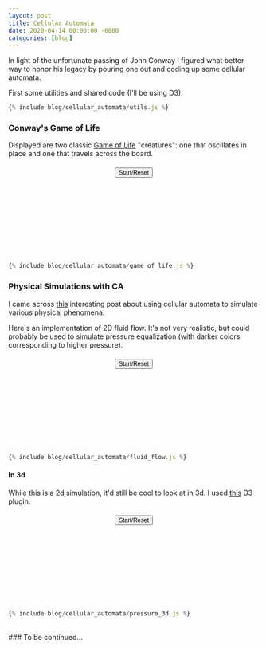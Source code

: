 ```yaml
---
layout: post
title: Cellular Automata
date: 2020-04-14 00:00:00 -0800
categories: [blog]
---
```


In light of the unfortunate passing of John Conway I figured what better way to honor his legacy by pouring one out
and coding up some cellular automata.

<!--excerpt-->

<script src="https://d3js.org/d3.v5.min.js"></script>

<script>
let colors = ["#3182bd", "#6baed6", "#9ecae1", "#c6dbef", "#e6550d", "#fd8d3c", "#fdae6b", "#fdd0a2", "#31a354", "#74c476", "#a1d99b", "#c7e9c0", "#756bb1", "#9e9ac8", "#bcbddc", "#dadaeb", "#636363", "#969696", "#bdbdbd", "#d9d9d9"];
let arr_sum = (arr) => arr.reduce((a,b) => a + b, 0);
</script>

<style>
/* scrollable code */
pre {
  max-height: 75vh;
}

.canvas {
  display: flex;
  flex-direction: column;
  align-items: center;
  margin:20px;
}

.canvas button {
  font-size: 12px;
}
</style>

First some utilities and shared code (I'll be using D3).

<script>
{% include blog/cellular_automata/utils.js %}
</script>

```js
{% include blog/cellular_automata/utils.js %}
```

### Conway's Game of Life

Displayed are two classic [Game of Life](https://en.wikipedia.org/wiki/Conway%27s_Game_of_Life) "creatures": one that oscillates in place and one that travels across the board.

<div id="game-of-life" class="canvas">
  <button name="start">Start/Reset</button>
  <svg></svg>
</div>

<script>
// extra curly braces for scoping variables
{ {% include blog/cellular_automata/game_of_life.js %} }
</script>

```js
{% include blog/cellular_automata/game_of_life.js %}
```

### Physical Simulations with CA

I came across [this](https://tomforsyth1000.github.io/papers/cellular_automata_for_physical_modelling.html) interesting post about using
cellular automata to simulate various physical phenomena.

Here's an implementation of 2D fluid flow. It's not very realistic, but could probably be used
to simulate pressure equalization (with darker colors corresponding to higher pressure).

<div id="fluid-flow" class="canvas">
  <button name="start">Start/Reset</button>
  <svg></svg>
</div>

<script>
{
{% include blog/cellular_automata/fluid_flow.js %}
}
</script>

```js
{% include blog/cellular_automata/fluid_flow.js %}
```

#### In 3d

While this is a 2d simulation, it'd still be cool to look at in 3d. I used [this](https://github.com/Niekes/d3-3d) D3 plugin.

<script src="https://unpkg.com/d3-3d/build/d3-3d.min.js"></script>

<div id="pressure-3d" class="canvas">
  <button name="start">Start/Reset</button>
  <svg></svg>
</div>

<script>
{
{% include blog/cellular_automata/pressure_3d.js %}
}
</script>

```js
{% include blog/cellular_automata/pressure_3d.js %}
```

<br>
### To be continued...